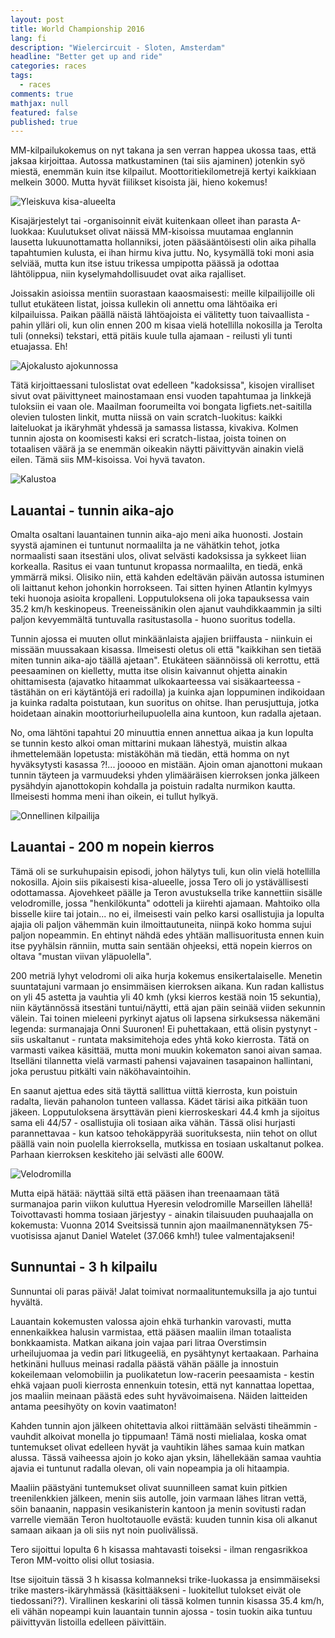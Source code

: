 ```yaml
---
layout: post
title: World Championship 2016
lang: fi
description: "Wielercircuit - Sloten, Amsterdam"
headline: "Better get up and ride"
categories: races
tags: 
  - races
comments: true
mathjax: null
featured: false
published: true
---
```


MM-kilpailukokemus on nyt takana ja sen verran happea ukossa taas, että jaksaa kirjoittaa. 
Autossa matkustaminen (tai siis ajaminen) jotenkin syö miestä, enemmän kuin itse kilpailut. Moottoritiekilometrejä
kertyi kaikkiaan melkein 3000. Mutta hyvät fiilikset kisoista jäi, hieno kokemus!

![Yleiskuva kisa-alueelta](/images/Cyclevision2016/P_20160702_125334.jpg)

Kisajärjestelyt tai -organisoinnit eivät kuitenkaan olleet ihan parasta A-luokkaa: 
Kuulutukset olivat näissä MM-kisoissa muutamaa englannin lausetta lukuunottamatta hollanniksi, 
joten pääsääntöisesti olin aika pihalla tapahtumien kulusta, ei ihan hirmu kiva juttu. No,
kysymällä toki moni asia selviää, mutta kun itse istuu trikessa umpipotta päässä 
ja odottaa lähtölippua, niin kyselymahdollisuudet ovat aika rajalliset.


Joissakin asioissa mentiin suorastaan kaaosmaisesti: meille kilpailijoille oli tullut
etukäteen listat, joissa kullekin oli annettu oma lähtöaika eri kilpailuissa. Paikan päällä näistä
lähtöajoista ei välitetty tuon taivaallista - pahin ylläri oli, kun olin ennen 200 m kisaa vielä hotellilla nokosilla ja 
Terolta tuli (onneksi) tekstari, että pitäis kuule tulla ajamaan - reilusti yli tunti etuajassa. Eh!

![Ajokalusto ajokunnossa](/images/Cyclevision2016/P_20160702_131131.jpg)

Tätä kirjoittaessani tuloslistat ovat edelleen "kadoksissa", kisojen viralliset sivut ovat päivittyneet 
mainostamaan ensi vuoden tapahtumaa ja linkkejä tuloksiin ei vaan ole. Maailman foorumeilta voi 
bongata ligfiets.net-saitilla olevien tulosten linkit, mutta niissä on vain scratch-luokitus: 
kaikki laiteluokat ja ikäryhmät yhdessä ja samassa listassa, kivakiva. 
Kolmen tunnin ajosta on koomisesti kaksi eri scratch-listaa, joista toinen on totaalisen väärä ja
se enemmän oikeakin näytti päivittyvän ainakin vielä eilen. Tämä siis MM-kisoissa. Voi hyvä tavaton.

![Kalustoa](/images/Cyclevision2016/P_20160702_091956.jpg)

## Lauantai - tunnin aika-ajo

Omalta osaltani lauantainen tunnin aika-ajo meni aika huonosti. Jostain syystä ajaminen ei tuntunut normaalilta ja 
ne vähätkin tehot, jotka normaalisti saan itsestäni ulos, olivat selvästi kadoksissa ja sykkeet liian korkealla.
Rasitus ei vaan tuntunut kropassa normaalilta, en tiedä, enkä ymmärrä miksi. Olisiko niin, että kahden edeltävän päivän
autossa istuminen oli laittanut kehon johonkin horrokseen. Tai sitten hyinen Atlantin kylmyys teki huonoja asioita
kropalleni. Lopputuloksena oli joka tapauksessa vain 35.2 km/h keskinopeus.
Treeneissänikin olen ajanut vauhdikkaammin ja silti paljon kevyemmältä tuntuvalla rasitustasolla - huono suoritus todella.

Tunnin ajossa ei muuten ollut minkäänlaista ajajien briiffausta - niinkuin ei missään muussakaan kisassa. 
Ilmeisesti oletus oli että "kaikkihan sen tietää miten tunnin aika-ajo täällä ajetaan".
Etukäteen säännöissä oli kerrottu, että peesaaminen on kielletty, mutta itse olisin kaivannut ohjetta ainakin
ohittamisesta (ajavatko hitaammat ulkokaarteessa vai sisäkaarteessa - tästähän on eri käytäntöjä eri radoilla) 
ja kuinka ajan loppuminen 
indikoidaan ja kuinka radalta poistutaan, kun suoritus on ohitse. Ihan perusjuttuja, jotka hoidetaan ainakin 
moottoriurheilupuolella aina kuntoon, kun radalla ajetaan.

No, oma lähtöni tapahtui 20 minuuttia ennen annettua aikaa ja kun lopulta se tunnin kesto alkoi oman 
mittarini mukaan lähestyä, muistin alkaa ihmettelemään lopetusta: mistäköhän mä tiedän, että homma on nyt
hyväksytysti kasassa ?!... jooooo en mistään. Ajoin oman ajanottoni mukaan tunnin täyteen ja varmuudeksi yhden 
ylimääräisen kierroksen jonka jälkeen pysähdyin ajanottokopin kohdalla ja poistuin radalta nurmikon kautta. 
Ilmeisesti homma meni ihan oikein, ei tullut hylkyä.

![Onnellinen kilpailija](/images/Cyclevision2016/P_20160702_085632.jpg)

## Lauantai - 200 m nopein kierros

Tämä oli se surkuhupaisin episodi, johon hälytys tuli, kun olin vielä hotellilla nokosilla. 
Ajoin siis pikaisesti kisa-alueelle, jossa Tero oli jo ystävällisesti odottamassa. Ajovehkeet päälle ja Teron avustuksella 
trike kannettiin sisälle velodromille, jossa "henkilökunta" odotteli ja kiirehti ajamaan. Mahtoiko olla bisselle
kiire tai jotain... no ei, ilmeisesti vain pelko karsi osallistujia ja lopulta ajajia oli paljon vähemmän kuin ilmoittautuneita,
niinpä koko homma sujui paljon nopeammin. En ehtinyt nähdä edes yhtään
mallisuoritusta ennen kuin itse pyyhälsin ränniin, mutta sain sentään ohjeeksi, että nopein kierros on 
oltava "mustan viivan yläpuolella".

200 metriä lyhyt velodromi oli aika hurja kokemus ensikertalaiselle. Menetin suuntatajuni varmaan 
jo ensimmäisen kierroksen aikana. Kun radan kallistus on yli 45 astetta ja vauhtia yli 40 kmh (yksi kierros kestää
noin 15 sekuntia), niin käytännössä itsestäni tuntui/näytti, että ajan päin seinää viiden sekunnin välein. 
Tai toinen mieleeni pyrkinyt ajatus oli lapsena sirkuksessa näkemäni legenda: surmanajaja Onni Suuronen! Ei 
puhettakaan, että olisin pystynyt - siis uskaltanut - runtata maksimitehoja edes yhtä koko kierrosta. Tätä
on varmasti vaikea käsittää, mutta moni muukin kokematon sanoi aivan samaa. Itselläni tilannetta
vielä varmasti pahensi vajavainen tasapainon hallintani, joka perustuu pitkälti vain näköhavaintoihin.
 
En saanut ajettua edes sitä täyttä sallittua viittä kierrosta, kun poistuin radalta, lievän 
pahanolon tunteen vallassa. Kädet tärisi aika pitkään tuon jäkeen. 
Lopputuloksena ärsyttävän pieni kierroskeskari 44.4 kmh ja sijoitus sama eli 44/57 - 
osallistujia oli tosiaan aika vähän. Tässä olisi hurjasti parannettavaa - kun katsoo tehokäppyrää suorituksesta, niin
tehot on ollut päällä vain noin puolella kierroksella, mutkissa en tosiaan uskaltanut polkea. Parhaan kierroksen
keskiteho jäi selvästi alle 600W. 

![Velodromilla](/images/Cyclevision2016/P_20160702_154608.jpg)

Mutta eipä hätää: näyttää siltä että pääsen ihan treenaamaan tätä surmanajoa parin viikon kuluttua Hyeresin
velodromille Marseillen lähellä! Toivottavasti homma tosiaan järjestyy - ainakin tilaisuuden puuhaajalla on
kokemusta: Vuonna 2014 Sveitsissä tunnin ajon maailmanennätyksen 75-vuotisissa ajanut Daniel Watelet (37.066 kmh!) 
tulee valmentajakseni!

## Sunnuntai - 3 h kilpailu

Sunnuntai oli paras päivä! Jalat toimivat normaalituntemuksilla ja ajo tuntui hyvältä. 

Lauantain kokemusten valossa ajoin ehkä
turhankin varovasti, mutta ennenkaikkea halusin varmistaa, että pääsen maaliin ilman totaalista bonkkaamista.
Matkan aikana join vajaa pari litraa Overstimsin urheilujuomaa ja vedin pari litkugeeliä, en pysähtynyt kertaakaan.
Parhaina hetkinäni hulluus meinasi radalla päästä vähän päälle ja innostuin kokeilemaan velomobiilin ja puolikatetun
low-racerin peesaamista - kestin ehkä vajaan puoli kierrosta ennenkuin totesin, että nyt kannattaa lopettaa, jos
maaliin meinaan päästä edes suht hyvävoimaisena. Näiden laitteiden antama peesihyöty on kovin vaatimaton!

Kahden tunnin ajon jälkeen ohitettavia alkoi riittämään selvästi tiheämmin - vauhdit 
alkoivat monella jo tippumaan! Tämä nosti mielialaa, koska omat tuntemukset olivat edelleen hyvät ja vauhtikin
lähes samaa kuin matkan alussa. Tässä vaiheessa ajoin jo koko ajan yksin, lähellekään samaa vauhtia ajavia ei tuntunut 
radalla olevan, oli vain nopeampia ja oli hitaampia.

Maaliin päästyäni tuntemukset olivat suunnilleen samat kuin pitkien treenilenkkien jälkeen, menin siis autolle, join 
varmaan lähes litran vettä, söin banaanin, nappasin vesikanisterin kantoon ja menin sovitusti radan varrelle
viemään Teron huoltotauolle evästä: kuuden tunnin kisa oli alkanut samaan aikaan ja oli siis nyt noin puolivälissä.

Tero sijoittui lopulta 6 h kisassa mahtavasti toiseksi - ilman rengasrikkoa Teron MM-voitto olisi ollut tosiasia.  

Itse sijoituin tässä 3 h kisassa kolmanneksi trike-luokassa ja ensimmäiseksi trike masters-ikäryhmässä (käsittääkseni - 
luokitellut tulokset eivät ole tiedossani??). Virallinen keskarini oli tässä kolmen tunnin kisassa 35.4 km/h, eli vähän 
nopeampi kuin lauantain tunnin ajossa - tosin tuokin aika tuntuu päivittyvän listoilla edelleen päivittäin. 
